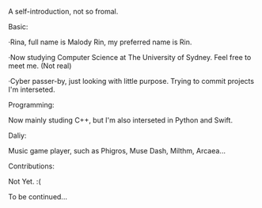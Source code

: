 A self-introduction, not so fromal.

Basic:

·Rina, full name is Malody Rin, my preferred name is Rin.

·Now studying Computer Science at The University of Sydney. Feel free to meet me. (Not real)

·Cyber passer-by, just looking with little purpose. Trying to commit projects I'm interseted.

Programming:

Now mainly studing C++, but I'm also interseted in Python and Swift.

Daliy:

Music game player, such as Phigros, Muse Dash, Milthm, Arcaea...

Contributions:

Not Yet. :(

To be continued...
